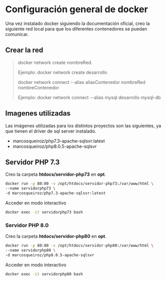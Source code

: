# Configuración general de docker

Una vez instalado docker siguiendo la documentación oficial, creo la siguiente red local para que los diferentes contenedores se puedan comunicar.

## Crear la red

> docker network create nombreRed.
>
> Ejemplo: docker network create desarrollo
>
> docker network connect --alias aliasContenedor nombreRed nombreContenedor
>
> Ejemplo: docker network connect --alias mysql desarrollo mysql-db

## Imagenes utilizadas

Las imágenes utilizadas para los distintos proyectos son las siguientes, ya que tienen el driver de sql server instalado.

- marcosqueiroz/php7.3-apache-sqlsvr:latest
- marcosqueiroz/php8.0.5-apache-sqlsvr

## Servidor PHP 7.3

Creo la carpeta **htdocs/servidor-php73** en **opt**.

```bash
docker run -p 80:80 -v /opt/htdocs/servidor-php73:/var/www/html \
--name servidorphp73 \
-d marcosqueiroz/php7.3-apache-sqlsvr:latest
```

Acceder en modo interactivo

```bash
docker exec -it servidorphp73 bash
```

### Servidor PHP 8.0

Creo la carpeta **htdocs/servidor-php80** en **opt**.

```bash
docker run -p 80:80 -v /opt/htdocs/servidor-php80:/var/www/html \
--name servidorphp80 \
-d marcosqueiroz/php8.0.5-apache-sqlsvr
```

Acceder en modo interactivo

```bash
docker exec -it servidorphp80 bash
```
